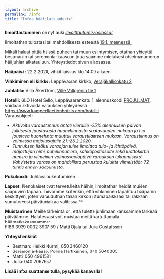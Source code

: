 ```yaml
---
layout: archive
permalink: /info
title: "Infoa häätilaisuudesta"
---
```

**Ilmoittautuminen**
on nyt auki <u><i><a href="{{ site.baseurl }}/ilmo">ilmoittautumis-osiossa!</a></i></u>

Ilmoitathan tulostasi tai mahdollisesta esteestä <u>19.1. mennessä.</u>

Mikäli haluat pitää häissä puheen tai muun esiintymisen, otathan yhteyttä bestmaniin tai seremonia-kaasoon jotta saamme mieluisesi ohjelmanumeron hääjuhlan aikatauluun. Yhteystiedot sivun alaosassa.

**Hääpäivä:** 22.2.2020, vihkitilaisuus klo 14:00 alkaen

**Vihkiminen eli kirkko:** Leppävaaran kirkko, [Veräjäkallionkatu 2](https://goo.gl/maps/mrScUGEoaUZrqQ8v6)

**Juhlatila:** Villa Åkerblom, [Ville Vallgrenin tie 1](https://goo.gl/maps/bdW2EhMo7ioVnz9v5)

**Hotelli:** GLO Hotel Sello, Leppävaarankatu 1, alennuskoodi <u>PROJULMAT</u>, voidaan aktivoida varauksen yhteydessä <https://www.kampcollectionhotels.com/hotellit><br>
Varausohjeet:
* _Aktivoitu varaustunnus antaa vieraille -25% alennuksen päivän julkisesta joustavasta huonehinnasta saatavuuden mukaan ja tuo joustava huonehinta muuttuu varaustilanteen mukaan. Varaustunnus on voimassa majoitusajalle 21.-23.2.2020._<br>
* _Tunnuksen lisäksi varaajan tulee ilmoittaa  tulo- ja lähtöpäivä, majoittujan nimi, puhelinnumero, sähköpostiosoite sekä luottokortin numero ja viimeinen voimassaolopäivä varauksen takaamiseksi. Vahvistettu varaus on mahdollista peruuttaa kuluitta viimeistään 72 tuntia ennen saapumista._

**Pukukoodi**: Juhlava pukeutuminen

**Lapset**: Pienokaiset ovat tervetulleita häihin, ilmoitathan heidät muiden saapuvien tapaan. Toivomme kuitenkin, että vihkiminen tapahtuu hääpariin keskittyen, joten varauduthan tähän kirkon istumapaikkaasi tai rakkaan sumutorvesi päiväuniaikaa valitessa.^^

**Muistaminen** Meille tärkeintä on, että tulette juhlimaan kanssamme tärkeää päiväämme. Halutessasi voit muistaa meitä kartuttamalla häämatkakassaamme:<br>
FI86 3939 0032 3907 59 / Matti Ojala tai Julia Gustafsson

**Yhteyshenkilöt**
* Bestman: Heikki Nurmi, 050 3460120
* Seremonia-kaaso: Polina Hartikainen, 040 5640383
* Matti: 050 4961581
* Julia: 040 7067657


**Lisää infoa suattanee tulla, pysykää kanavalla!**
